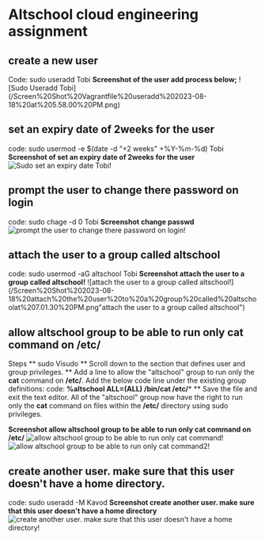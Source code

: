 # Altschool cloud engineering assignment

## create a new user
Code: sudo useradd Tobi
**Screenshot of the user add process below;**
![Sudo Useradd Tobi] (/Screen%20Shot%20Vagrantfile%20useradd%202023-08-18%20at%205.58.00%20PM.png)

## set an expiry date of 2weeks for the user
code: sudo usermod -e $(date -d "+2 weeks" +%Y-%m-%d) Tobi
**Screenshot of set an expiry date of 2weeks for the user**
![Sudo set an expiry date Tobi!](/set%20an%20expiry%20date%20of%202weeks%20for%20the%20user.png "Sudo expiry date set for Tobi")

## prompt the user to change there password on login
code: sudo chage -d 0 Tobi
**Screenshot change passwd**
![prompt the user to change there password on login!](/Screen%20Shot%202023-08-18%20Change%20passed%20at%206.57.18%20PM.png "Sudo change passwd")


## attach the user to a group called altschool
code: sudo usermod -aG altschool Tobi
**Screenshot attach the user to a group called altschool!**
![attach the user to a group called altschool!](/Screen%20Shot%202023-08-18%20attach%20the%20user%20to%20a%20group%20called%20altschoolat%207.01.30%20PM.png"attach the user to a group called altschool")

## allow altschool group to be able to run only cat command on /etc/
Steps
** sudo Visudo
** Scroll down to the section that defines user and group privileges. 
** Add a line to allow the "altschool" group to run only the **cat** command on **/etc/**. Add the below code line under the existing group definitions:
code: **%altschool ALL=(ALL) /bin/cat /etc/***
** Save the file and exit the text editor.
All of the "altschool" group now have the right to run only the **cat** command on files within the **/etc/** directory using sudo privileges.

**Screenshot allow altschool group to be able to run only cat command on /etc/**
![allow altschool group to be able to run only cat command!](/Screen%20Shot%202023-08-18%20allow%20altschool%20group%20to%20be%20able%20to%20run%20only%20cat%20command%20on%20%3Aetc%3A%201%20at%207.16.13%20PM.png "allow altschool group to be able to run only cat command")
![allow altschool group to be able to run only cat command2!](/Screen%20Shot%202023-08-18%20allow%20altschool%20group%20to%20be%20able%20to%20run%20only%20cat%20command%20on%20%3Aetc%3A%202%20at%207.18.08%20PM.png "allow altschool group to be able to run only cat command2")


## create another user. make sure that this user doesn't have a home directory.
 code: sudo useradd -M Kavod
 **Screenshot create another user. make sure that this user doesn't have a home directory**
 ![create another user. make sure that this user doesn't have a home directory!](/Screen%20Shot%202023-08-18%20create%20another%20user.%20make%20sure%20that%20this%20user%20doesn't%20have%20a%20home%20directory%20at%207.27.38%20PM.png "create another user. make sure that this user doesn't have a home directory")
